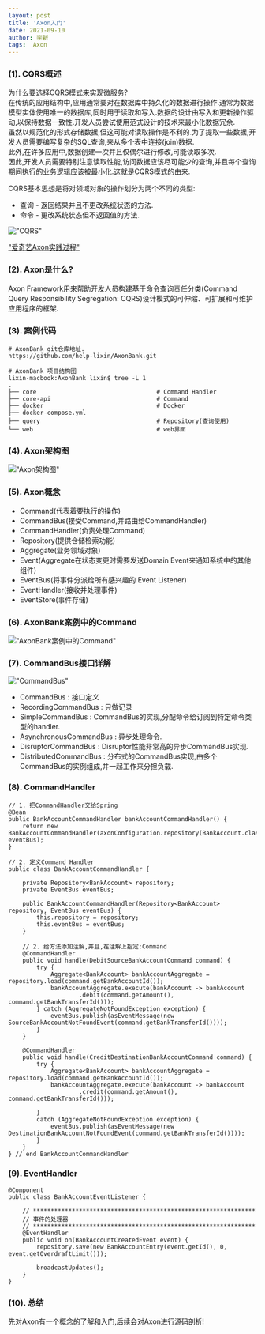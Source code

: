 ```yaml
---
layout: post
title: 'Axon入门' 
date: 2021-09-10
author: 李新
tags:  Axon
---
```


### (1). CQRS概述
为什么要选择CQRS模式来实现微服务?                     
在传统的应用结构中,应用通常要对在数据库中持久化的数据进行操作.通常为数据模型实体使用唯一的数据库,同时用于读取和写入.数据的设计由写入和更新操作驱动,以保持数据一致性.开发人员尝试使用范式设计的技术来最小化数据冗余.     
虽然以规范化的形式存储数据,但这可能对读取操作是不利的.为了提取一些数据,开发人员需要编写复杂的SQL查询,来从多个表中连接(join)数据.      
此外,在许多应用中,数据创建一次并且仅偶尔进行修改,可能读取多次.             
因此,开发人员需要特别注意读取性能,访问数据应该尽可能少的查询,并且每个查询期间执行的业务逻辑应该被最小化.这就是CQRS模式的由来.    

CQRS基本思想是将对领域对象的操作划分为两个不同的类型:
+ 查询 - 返回结果并且不更改系统状态的方法. 
+ 命令 - 更改系统状态但不返回值的方法.  

!["CQRS"](/assets/axon/imgs/cqrs-axon.png)

["爱奇艺Axon实践过程"](http://dockone.io/article/10711)

### (2). Axon是什么?

Axon Framework用来帮助开发人员构建基于命令查询责任分类(Command Query Responsibility Segregation: CQRS)设计模式的可伸缩、可扩展和可维护应用程序的框架.  

### (3). 案例代码
```
# AxonBank git仓库地址.
https://github.com/help-lixin/AxonBank.git

# AxonBank 项目结构图
lixin-macbook:AxonBank lixin$ tree -L 1
.
├── core                                  # Command Handler
├── core-api                              # Command
├── docker                                # Docker
├── docker-compose.yml
├── query                                 # Repository(查询使用)
└── web                                   # web界面
```

### (4). Axon架构图

!["Axon架构图"](/assets/axon/imgs/axon-detailed-architecture-overview.png)

### (5). Axon概念
+ Command(代表着要执行的操作)
+ CommandBus(接受Command,并路由给CommandHandler)  
+ CommandHandler(负责处理Command)  
+ Repository(提供仓储检索功能)
+ Aggregate(业务领域对象)
+ Event(Aggregate在状态变更时需要发送Domain Event来通知系统中的其他组件)    
+ EventBus(将事件分派给所有感兴趣的 Event Listener)  
+ EventHandler(接收并处理事件)   
+ EventStore(事件存储)   

### (6). AxonBank案例中的Command
!["AxonBank案例中的Command"](/assets/axon/imgs/axon-command-list.jpg)

### (7). CommandBus接口详解
!["CommandBus"](/assets/axon/imgs/axon-command-bus.jpg)

+ CommandBus               : 接口定义
+ RecordingCommandBus      : 只做记录
+ SimpleCommandBus         : CommandBus的实现,分配命令给订阅到特定命令类型的handler.
+ AsynchronousCommandBus   : 异步处理命令.
+ DisruptorCommandBus      : Disruptor性能非常高的异步CommandBus实现.  
+ DistributedCommandBus    : 分布式的CommandBus实现,由多个CommandBus的实例组成,并一起工作来分担负载.   

### (8). CommandHandler
```
// 1. 把CommandHandler交给Spring
@Bean
public BankAccountCommandHandler bankAccountCommandHandler() {
	return new BankAccountCommandHandler(axonConfiguration.repository(BankAccount.class), eventBus);
}

// 2. 定义Command Handler
public class BankAccountCommandHandler {

    private Repository<BankAccount> repository;
    private EventBus eventBus;

    public BankAccountCommandHandler(Repository<BankAccount> repository, EventBus eventBus) {
        this.repository = repository;
        this.eventBus = eventBus;
    }

	// 2. 给方法添加注解,并且,在注解上指定:Command
    @CommandHandler
    public void handle(DebitSourceBankAccountCommand command) {
        try {
            Aggregate<BankAccount> bankAccountAggregate = repository.load(command.getBankAccountId());
            bankAccountAggregate.execute(bankAccount -> bankAccount
                    .debit(command.getAmount(), command.getBankTransferId()));
        } catch (AggregateNotFoundException exception) {
            eventBus.publish(asEventMessage(new SourceBankAccountNotFoundEvent(command.getBankTransferId())));
        }
    }

    @CommandHandler
    public void handle(CreditDestinationBankAccountCommand command) {
        try {
            Aggregate<BankAccount> bankAccountAggregate = repository.load(command.getBankAccountId());
            bankAccountAggregate.execute(bankAccount -> bankAccount
                    .credit(command.getAmount(), command.getBankTransferId()));

        }
        catch (AggregateNotFoundException exception) {
            eventBus.publish(asEventMessage(new DestinationBankAccountNotFoundEvent(command.getBankTransferId())));
        }
    }
} // end BankAccountCommandHandler
```
### (9). EventHandler
```
@Component
public class BankAccountEventListener {
	
	// ***************************************************************
	// 事件的处理器
	// ***************************************************************
	@EventHandler
	public void on(BankAccountCreatedEvent event) {
		repository.save(new BankAccountEntry(event.getId(), 0, event.getOverdraftLimit()));
		
		broadcastUpdates();
	}
}	
```
### (10). 总结
先对Axon有一个概念的了解和入门,后续会对Axon进行源码剖析! 